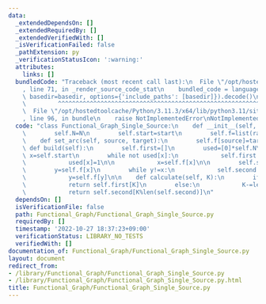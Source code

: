 ```yaml
---
data:
  _extendedDependsOn: []
  _extendedRequiredBy: []
  _extendedVerifiedWith: []
  _isVerificationFailed: false
  _pathExtension: py
  _verificationStatusIcon: ':warning:'
  attributes:
    links: []
  bundledCode: "Traceback (most recent call last):\n  File \"/opt/hostedtoolcache/Python/3.11.3/x64/lib/python3.11/site-packages/onlinejudge_verify/documentation/build.py\"\
    , line 71, in _render_source_code_stat\n    bundled_code = language.bundle(stat.path,\
    \ basedir=basedir, options={'include_paths': [basedir]}).decode()\n          \
    \         ^^^^^^^^^^^^^^^^^^^^^^^^^^^^^^^^^^^^^^^^^^^^^^^^^^^^^^^^^^^^^^^^^^^^^^^^^^^^^^^^^\n\
    \  File \"/opt/hostedtoolcache/Python/3.11.3/x64/lib/python3.11/site-packages/onlinejudge_verify/languages/python.py\"\
    , line 96, in bundle\n    raise NotImplementedError\nNotImplementedError\n"
  code: "class Functional_Graph_Single_Source:\n    def __init__(self, N, start):\n\
    \        self.N=N\n        self.start=start\n        self.f=list(range(N))\n\n\
    \    def set_arc(self, source, target):\n        self.f[source]=target\n\n   \
    \ def build(self):\n        self.first=[]\n        used=[0]*self.N\n\n       \
    \ x=self.start\n        while not used[x]:\n            self.first.append(x)\n\
    \            used[x]=1\n\n            x=self.f[x]\n\n        self.second=[x]\n\
    \        y=self.f[x]\n        while y!=x:\n            self.second.append(y)\n\
    \            y=self.f[y]\n\n    def calculate(self, K):\n        if K<len(self.first):\n\
    \            return self.first[K]\n        else:\n            K-=len(self.first)\n\
    \            return self.second[K%len(self.second)]\n"
  dependsOn: []
  isVerificationFile: false
  path: Functional_Graph/Functional_Graph_Single_Source.py
  requiredBy: []
  timestamp: '2022-10-27 18:37:23+09:00'
  verificationStatus: LIBRARY_NO_TESTS
  verifiedWith: []
documentation_of: Functional_Graph/Functional_Graph_Single_Source.py
layout: document
redirect_from:
- /library/Functional_Graph/Functional_Graph_Single_Source.py
- /library/Functional_Graph/Functional_Graph_Single_Source.py.html
title: Functional_Graph/Functional_Graph_Single_Source.py
---
```

